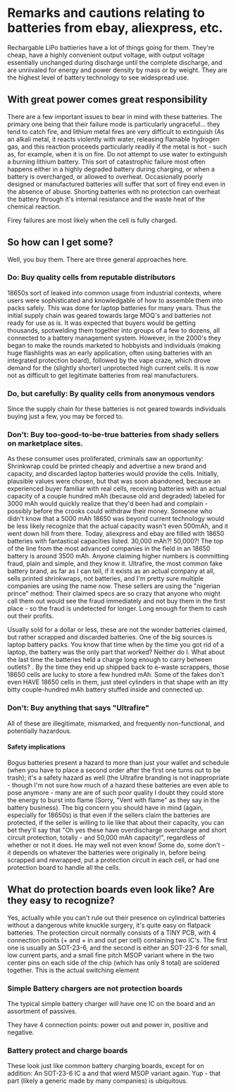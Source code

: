 # Remarks and cautions relating to batteries from ebay, aliexpress, etc.

Rechargable LiPo battieries have a lot of things going for them. They're cheap, have a highly convenient output voltage, with output voltage essentially unchanged during discharge until the complete discharge, and are unriivaled for energy and power density by mass or by weight. They are the highest level of battery technology to see widespread use.

## With great power comes great responsibility
There are a few important issues to bear in mind with these batteries. The primary one being that their failure mode is particularly ungraceful... they tend to catch fire, and lithium metal fires are very difficult to extinguish (As an alkali metal, it reacts violently with water, releasing flamable hydrogen gas, and this reaction proceeds particularly readily if the metal is hot - such as, for example, when it is on fire. Do not attempt to use water to extinguish a burning lithium battery. This sort of catastrophic failure most often happens either in a highly degraded battery during charging, or when a battery is overcharged, or allowed to overheat. Occasionally poorly designed or manufactured batteries will suffer that sort of firey end even in the absence of abuse. Shorting batteries with no protection can overheat the battery through it's internal resistance and the waste heat of the chemical reaction.

Firey failures are most likely when the cell is fully charged.

## So how can I get some?

Well, you buy them. There are three general approaches here.

### Do: Buy quality cells from reputable distributors

18650s sort of leaked into common usage from industrial contexts, where users were sophisticated and knowledgable of how to assemble them into packs safely. This was done for laptop batteries for many years. Thus the initial supply chain was geared towards large MOQ's and batteries not ready for use as is. It was expected that buyers would be getting thousands, spotwelding them together into groups of a few to dozens, all connected to a battery management system. However, in the 2000's they began to make the rounds marketed to hobbyists and individuals (making huge flashlights was an early application, often using batteries with an integrated protection board), followed by the vape craze, which drove demand for the (slightly shorter) unprotected high current cells. It is now not as difficult to get legitimate batteries from real manufacturers.

### Do, but carefully: By quality cells from anonymous vendors
Since the supply chain for these batteries is not geared towards individuals buying just a few, you may be forced to.

### Don't: Buy too-good-to-be-true batteries from shady sellers on marketplace sites.
As these consumer uses proliferated, criminals saw an opportunity: Shrinkwrap could be printed cheaply and advertise a new brand and capacity, and discarded laptop batteries would provide the cells. Initially, plausible values were chosen, but that was soon abandoned, because an experienced buyer familiar with real cells, receiving batteries with an actual capacity of a couple hundred mAh (because old and degraded) labeled for 3000 mAh would quickly realize that they'd been had and complain - possibly before the crooks could withdraw their money. Someone who didn't know that a 5000 mAh 18650 was beyond current technology would be less likely recognize that the actual capacity wasn't even 500mAh, and it went down hill from there. Today, aliexpress and ebay are filled with 18650 batteries with fantastical capacities listed. 30,000 mAh?! 50,000?! The top of the line from the most advanced companies in the field in an 18650 battery is around 3500 mAh. Anyone claiming higher numbers is committing fraud, plain and simple, and they know it. Ultrafire, the most common fake battery brand, as far as I can tell, if it exists as an actual company at all, sells printed shrinkwraps, not batteries, and I'm pretty sure multiple companies are using the name now. These sellers are using the "nigerian prince" method: Their claimed specs are so crazy that anyone who might call them out would see the fraud immediately and not buy them in the first place - so the fraud is undetected for longer. Long enough for them to cash out their profits.

Usually sold for a dollar or less, these are not the wonder batteries claimed, but rather scrapped and discarded batteries. One of the big sources is laptop battery packs. You know that time when by the time you got rid of a laptop, the battery was the only part that worked? Neither do I. What about the last time the batteries held a charge long enough to carry between outlets? . By the time they end up shipped back to e-waste scrappers, those 18650 cells are lucky to store a few hundred mAh. Some of the fakes don't even HAVE 18650 cells in them, just steel cylinders in that shape with an itty bitty couple-hundred mAh battery stuffed inside and connected up.

### Don't: Buy anything that says "Ultrafire"
All of these are illegitimate, mismarked, and frequently non-functional, and potentially hazardous.

#### Safety implications
Bogus batteries present a hazard to more than just your wallet and schedule (when you have to place a second order after the first one turns out to be trash); it's a safety hazard as well (the Ultrafire branding is not inappropriate - though I'm not sure how much of a hazard these batteries are even able to pose anymore - many are are of such poor quality I doubt they could store the energy to burst into flame (Sorry, "Vent with flame" as they say in the battery business). The big concern you should have in mind (again, especially for 18650s) is that even if the sellers claim the batteries are protected, if the seller is willing to lie like that about their capacity, you can bet they'll say that "Oh yes these have overdischarge overcharge and short circuit protection, totally - and 50,000 mAh capacity!", regardless of whether or not it does. He may well not even know! Some do, some don't - it depends on whatever the batteries were originally in, before being scrapped and rewrapped, put a protection circuit in each cell, or had one protection board to handle all the cells.

## What do protection boards even look like? Are they easy to recognize?
Yes, actually  while you can't rule out their presence on cylindrical batteries without a dangerous white knuckle surgery, it's quite easy on flatpack batteries. The protection circuit normally consists of a TINY PCB, with 4 connection points (+ and + in and out per cell) containing two IC's. The first one is usually an SOT-23-6, and the second is either an SOT-23-6 for small, low current parts, and a small fine pitch MSOP variant where in the two center pins on each side of the chip (which has only 8 total) are soldered together. This is the actual switching element


### **Simple Battery chargers** are not protection boards
The typical simple battery charger will have one IC on the board and an assortment of passives.

They have 4 connection points: power out and power in, positive and negative.


### **Battery protect and charge boards**
These look just like common battery charging boards, except for on addition: An SOT-23-6 IC a and that wierd MSOP variant again. Yup - that part (likely a generic made by many companies) is ubiquitous.
